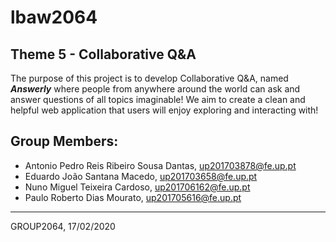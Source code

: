 # lbaw2064

## Theme 5 - Collaborative Q&A

The purpose of this project is to develop Collaborative Q&A, named ***Answerly*** where people from anywhere around the world can ask and answer questions of all topics imaginable!
We aim to create a clean and helpful web application that users will enjoy exploring and interacting with!

## Group Members:

* Antonio Pedro Reis Ribeiro Sousa Dantas, up201703878@fe.up.pt
* Eduardo João Santana Macedo, up201703658@fe.up.pt
* Nuno Miguel Teixeira Cardoso, up201706162@fe.up.pt
* Paulo Roberto Dias Mourato, up201705616@fe.up.pt

***
GROUP2064, 17/02/2020
